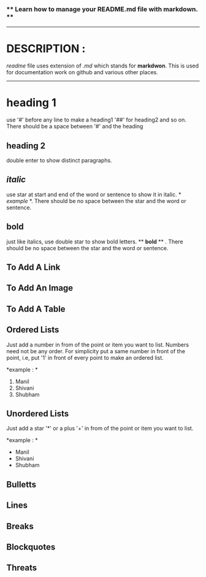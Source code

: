 ### ** **Learn how to manage your README.md file with markdown.** **
-----

# DESCRIPTION :

*readme* file uses extension of *.md* which stands for **markdwon**. This is used for documentation work on github and various other  places.

-----


# heading 1 

use '#' before any line to make a heading1 '##' for heading2 and so on. There should be a space between '#' and the heading

## heading 2

double enter to show distinct paragraphs. 

## *italic*
use star at start and end of the word or sentence to show it in italic. * *example* *. There should be no space between the star and the word or sentence.

## **bold**

just like italics, use double star to show bold letters.  ** **bold** ** . There should be no space between the star and the word or sentence.

## **To Add A Link**



## **To Add An Image**



## **To Add A Table**



## Ordered Lists

Just add a number in from of the point or item you want to list. Numbers need not be any order. For simplicity put a same number in front of the point, i.e, put '1' in front of every point to make an ordered list.

*example : *

1. Manil
1. Shivani
1. Shubham



## Unordered Lists 

Just add a star '*' or a plus '+' in from of the point or item you want to list.

*example : *

* Manil
* Shivani
* Shubham


## **Bulletts**




## **Lines**




## **Breaks**




## **Blockquotes**




## **Threats**


